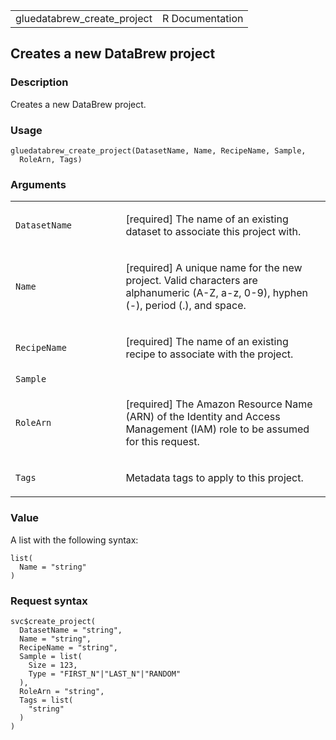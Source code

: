 <table style="width: 100%;">
<tbody>
<tr class="odd">
<td>gluedatabrew_create_project</td>
<td style="text-align: right;">R Documentation</td>
</tr>
</tbody>
</table>

## Creates a new DataBrew project

### Description

Creates a new DataBrew project.

### Usage

    gluedatabrew_create_project(DatasetName, Name, RecipeName, Sample,
      RoleArn, Tags)

### Arguments

<table>
<colgroup>
<col style="width: 35%" />
<col style="width: 65%" />
</colgroup>
<tbody>
<tr class="odd">
<td><code
id="gluedatabrew_create_project_:_DatasetName">DatasetName</code></td>
<td><p>[required] The name of an existing dataset to associate this
project with.</p></td>
</tr>
<tr class="even">
<td><code id="gluedatabrew_create_project_:_Name">Name</code></td>
<td><p>[required] A unique name for the new project. Valid characters
are alphanumeric (A-Z, a-z, 0-9), hyphen (-), period (.), and
space.</p></td>
</tr>
<tr class="odd">
<td><code
id="gluedatabrew_create_project_:_RecipeName">RecipeName</code></td>
<td><p>[required] The name of an existing recipe to associate with the
project.</p></td>
</tr>
<tr class="even">
<td><code id="gluedatabrew_create_project_:_Sample">Sample</code></td>
<td></td>
</tr>
<tr class="odd">
<td><code id="gluedatabrew_create_project_:_RoleArn">RoleArn</code></td>
<td><p>[required] The Amazon Resource Name (ARN) of the Identity and
Access Management (IAM) role to be assumed for this request.</p></td>
</tr>
<tr class="even">
<td><code id="gluedatabrew_create_project_:_Tags">Tags</code></td>
<td><p>Metadata tags to apply to this project.</p></td>
</tr>
</tbody>
</table>

### Value

A list with the following syntax:

    list(
      Name = "string"
    )

### Request syntax

    svc$create_project(
      DatasetName = "string",
      Name = "string",
      RecipeName = "string",
      Sample = list(
        Size = 123,
        Type = "FIRST_N"|"LAST_N"|"RANDOM"
      ),
      RoleArn = "string",
      Tags = list(
        "string"
      )
    )
